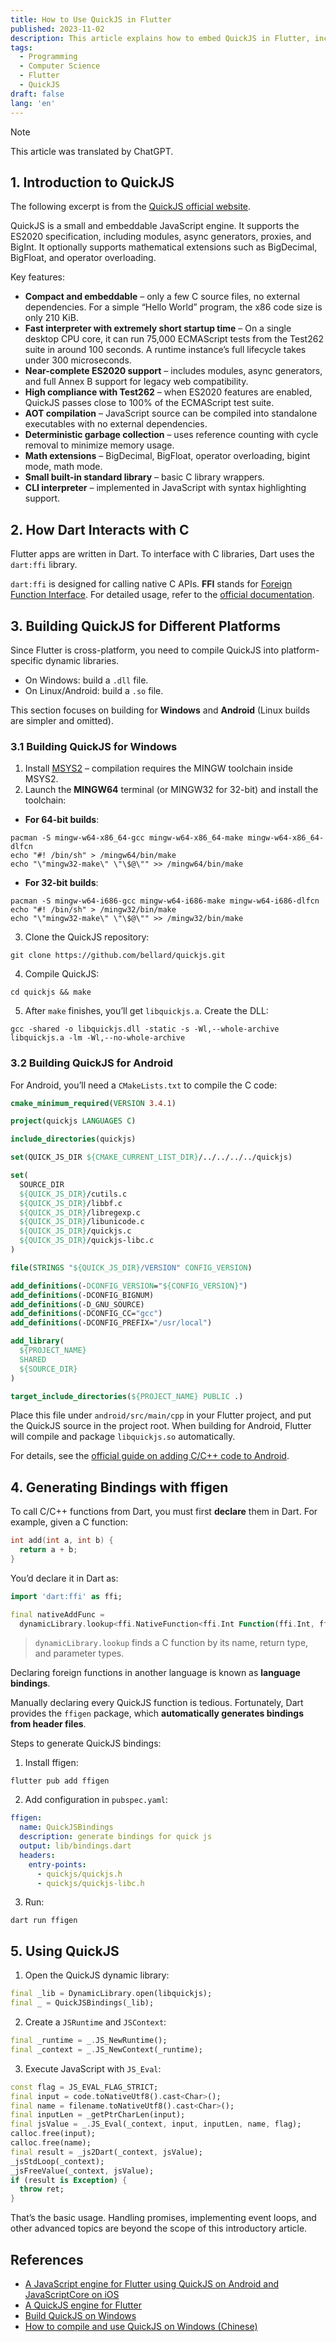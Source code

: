 ```yaml
---
title: How to Use QuickJS in Flutter
published: 2023-11-02
description: This article explains how to embed QuickJS in Flutter, including how to build runtime libraries for Windows and Android, and how to execute JavaScript code via QuickJS.
tags:
  - Programming
  - Computer Science
  - Flutter
  - QuickJS
draft: false
lang: 'en'
---
```


> [!Note]
> This article was translated by ChatGPT.

## 1. Introduction to QuickJS

The following excerpt is from the [QuickJS official website](https://bellard.org/quickjs/).

QuickJS is a small and embeddable JavaScript engine. It supports the ES2020 specification, including modules, async generators, proxies, and BigInt. It optionally supports mathematical extensions such as BigDecimal, BigFloat, and operator overloading.

Key features:

* **Compact and embeddable** – only a few C source files, no external dependencies. For a simple “Hello World” program, the x86 code size is only 210 KiB.
* **Fast interpreter with extremely short startup time** – On a single desktop CPU core, it can run 75,000 ECMAScript tests from the Test262 suite in around 100 seconds. A runtime instance’s full lifecycle takes under 300 microseconds.
* **Near-complete ES2020 support** – includes modules, async generators, and full Annex B support for legacy web compatibility.
* **High compliance with Test262** – when ES2020 features are enabled, QuickJS passes close to 100% of the ECMAScript test suite.
* **AOT compilation** – JavaScript source can be compiled into standalone executables with no external dependencies.
* **Deterministic garbage collection** – uses reference counting with cycle removal to minimize memory usage.
* **Math extensions** – BigDecimal, BigFloat, operator overloading, bigint mode, math mode.
* **Small built-in standard library** – basic C library wrappers.
* **CLI interpreter** – implemented in JavaScript with syntax highlighting support.

## 2. How Dart Interacts with C

Flutter apps are written in Dart. To interface with C libraries, Dart uses the `dart:ffi` library.

`dart:ffi` is designed for calling native C APIs. **FFI** stands for [Foreign Function Interface](https://en.wikipedia.org/wiki/Foreign_function_interface). For detailed usage, refer to the [official documentation](https://dart.dev/guides/libraries/c-interop).

## 3. Building QuickJS for Different Platforms

Since Flutter is cross-platform, you need to compile QuickJS into platform-specific dynamic libraries.

* On Windows: build a `.dll` file.
* On Linux/Android: build a `.so` file.

This section focuses on building for **Windows** and **Android** (Linux builds are simpler and omitted).

### 3.1 Building QuickJS for Windows

1. Install [MSYS2](https://www.msys2.org/) – compilation requires the MINGW toolchain inside MSYS2.
2. Launch the **MINGW64** terminal (or MINGW32 for 32-bit) and install the toolchain:

* **For 64-bit builds**:

```shell
pacman -S mingw-w64-x86_64-gcc mingw-w64-x86_64-make mingw-w64-x86_64-dlfcn
echo "#! /bin/sh" > /mingw64/bin/make
echo "\"mingw32-make\" \"\$@\"" >> /mingw64/bin/make
```

* **For 32-bit builds**:

```shell
pacman -S mingw-w64-i686-gcc mingw-w64-i686-make mingw-w64-i686-dlfcn
echo "#! /bin/sh" > /mingw32/bin/make
echo "\"mingw32-make\" \"\$@\"" >> /mingw32/bin/make
```

3. Clone the QuickJS repository:

```shell
git clone https://github.com/bellard/quickjs.git
```

4. Compile QuickJS:

```shell
cd quickjs && make
```

5. After `make` finishes, you’ll get `libquickjs.a`. Create the DLL:

```shell
gcc -shared -o libquickjs.dll -static -s -Wl,--whole-archive libquickjs.a -lm -Wl,--no-whole-archive
```

### 3.2 Building QuickJS for Android

For Android, you’ll need a `CMakeLists.txt` to compile the C code:

```cmake
cmake_minimum_required(VERSION 3.4.1)

project(quickjs LANGUAGES C)

include_directories(quickjs)

set(QUICK_JS_DIR ${CMAKE_CURRENT_LIST_DIR}/../../../../quickjs)

set(
  SOURCE_DIR
  ${QUICK_JS_DIR}/cutils.c
  ${QUICK_JS_DIR}/libbf.c
  ${QUICK_JS_DIR}/libregexp.c
  ${QUICK_JS_DIR}/libunicode.c
  ${QUICK_JS_DIR}/quickjs.c
  ${QUICK_JS_DIR}/quickjs-libc.c
)

file(STRINGS "${QUICK_JS_DIR}/VERSION" CONFIG_VERSION)

add_definitions(-DCONFIG_VERSION="${CONFIG_VERSION}")
add_definitions(-DCONFIG_BIGNUM)
add_definitions(-D_GNU_SOURCE)
add_definitions(-DCONFIG_CC="gcc")
add_definitions(-DCONFIG_PREFIX="/usr/local")

add_library(
  ${PROJECT_NAME}
  SHARED
  ${SOURCE_DIR}
)

target_include_directories(${PROJECT_NAME} PUBLIC .)
```

Place this file under `android/src/main/cpp` in your Flutter project, and put the QuickJS source in the project root.
When building for Android, Flutter will compile and package `libquickjs.so` automatically.

For details, see the [official guide on adding C/C++ code to Android](https://developer.android.com/studio/projects/add-native-code).

## 4. Generating Bindings with ffigen

To call C/C++ functions from Dart, you must first **declare** them in Dart.
For example, given a C function:

```c
int add(int a, int b) {
  return a + b;
}
```

You’d declare it in Dart as:

```dart
import 'dart:ffi' as ffi;

final nativeAddFunc =
  dynamicLibrary.lookup<ffi.NativeFunction<ffi.Int Function(ffi.Int, ffi.Int)>>('add');
```

> `dynamicLibrary.lookup` finds a C function by its name, return type, and parameter types.

Declaring foreign functions in another language is known as **language bindings**.

Manually declaring every QuickJS function is tedious. Fortunately, Dart provides the `ffigen` package, which **automatically generates bindings from header files**.

Steps to generate QuickJS bindings:

1. Install ffigen:

```shell
flutter pub add ffigen
```

2. Add configuration in `pubspec.yaml`:

```yaml
ffigen:
  name: QuickJSBindings
  description: generate bindings for quick js
  output: lib/bindings.dart
  headers:
    entry-points:
      - quickjs/quickjs.h
      - quickjs/quickjs-libc.h
```

3. Run:

```shell
dart run ffigen
```

## 5. Using QuickJS

1. Open the QuickJS dynamic library:

```dart
final _lib = DynamicLibrary.open(libquickjs);
final _ = QuickJSBindings(_lib);
```

2. Create a `JSRuntime` and `JSContext`:

```dart
final _runtime = _.JS_NewRuntime();
final _context = _.JS_NewContext(_runtime);
```

3. Execute JavaScript with `JS_Eval`:

```dart
const flag = JS_EVAL_FLAG_STRICT;
final input = code.toNativeUtf8().cast<Char>();
final name = filename.toNativeUtf8().cast<Char>();
final inputLen = _getPtrCharLen(input);
final jsValue = _.JS_Eval(_context, input, inputLen, name, flag);
calloc.free(input);
calloc.free(name);
final result = _js2Dart(_context, jsValue);
_jsStdLoop(_context);
_jsFreeValue(_context, jsValue);
if (result is Exception) {
  throw ret;
}
```

That’s the basic usage. Handling promises, implementing event loops, and other advanced topics are beyond the scope of this introductory article.

## References

* [A JavaScript engine for Flutter using QuickJS on Android and JavaScriptCore on iOS](https://github.com/abner/flutter_js)
* [A QuickJS engine for Flutter](https://github.com/ekibun/flutter_qjs)
* [Build QuickJS on Windows](https://github.com/mengmo/QuickJS-Windows-Build)
* [How to compile and use QuickJS on Windows (Chinese)](https://zhuanlan.zhihu.com/p/623863082)
